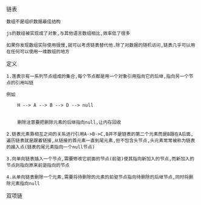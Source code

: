 链表

    数组不是组织数据最佳结构

    js的数组被实现成了对象,与其他语言数组相比,效率低了很多

    如果你发现数组实际使用很慢,就可以考虑链表替代他.除了对数据的随机访问,链表几乎可以用在任何可以使用一维数组的地方


定义

    1.莲表示有一系列节点组成的集合,每个节点都是用一个对象引用指向它的后继,指向另一个节点的引用叫链

    例如

        H --> A --> B --> D --> null

        
        删除注意要把删除元素的后继指向null,让内存回收

    2.链表元素靠相互之间的关系进行引用A->B->C,B并不是链表的第二个元素而是B跟在A后面,遍历链表就是跟着链接,从链接的首元素一直到尾元素,但不包含头节点,头元素常常被称为链表的接入点(链表的尾元素指向一个null节点)

    3.向单向链表插入一个节点,需要修改它前面的节点(前驱)使其指向新加入的节点,而新加入的节点则指向原来前驱指向的节点

    4.从单向链表删除一个元素,需要将待删除的元素的前驱节点指向待删除的后继节点,同时将删除元素指向null



双项链

    